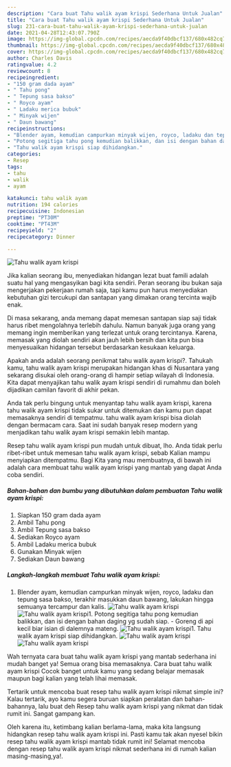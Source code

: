 ```yaml
---
description: "Cara buat Tahu walik ayam krispi Sederhana Untuk Jualan"
title: "Cara buat Tahu walik ayam krispi Sederhana Untuk Jualan"
slug: 231-cara-buat-tahu-walik-ayam-krispi-sederhana-untuk-jualan
date: 2021-04-28T12:43:07.790Z
image: https://img-global.cpcdn.com/recipes/aecda9f40dbcf137/680x482cq70/tahu-walik-ayam-krispi-foto-resep-utama.jpg
thumbnail: https://img-global.cpcdn.com/recipes/aecda9f40dbcf137/680x482cq70/tahu-walik-ayam-krispi-foto-resep-utama.jpg
cover: https://img-global.cpcdn.com/recipes/aecda9f40dbcf137/680x482cq70/tahu-walik-ayam-krispi-foto-resep-utama.jpg
author: Charles Davis
ratingvalue: 4.2
reviewcount: 8
recipeingredient:
- "150 gram dada ayam"
- " Tahu pong"
- " Tepung sasa bakso"
- " Royco ayam"
- " Ladaku merica bubuk"
- " Minyak wijen"
- " Daun bawang"
recipeinstructions:
- "Blender ayam, kemudian campurkan minyak wijen, royco, ladaku dan tepung sasa bakso, terakhir masukkan daun bawang, lakukan hingga semuanya tercampur dan kalis."
- "Potong segitiga tahu pong kemudian balikkan, dan isi dengan bahan daging yg sudah siap. Goreng di api kecil biar isian di dalemnya mateng."
- "Tahu walik ayam krispi siap dihidangkan."
categories:
- Resep
tags:
- tahu
- walik
- ayam

katakunci: tahu walik ayam 
nutrition: 194 calories
recipecuisine: Indonesian
preptime: "PT30M"
cooktime: "PT43M"
recipeyield: "2"
recipecategory: Dinner

---
```



![Tahu walik ayam krispi](https://img-global.cpcdn.com/recipes/aecda9f40dbcf137/680x482cq70/tahu-walik-ayam-krispi-foto-resep-utama.jpg)

Jika kalian seorang ibu, menyediakan hidangan lezat buat famili adalah suatu hal yang mengasyikan bagi kita sendiri. Peran seorang ibu bukan saja mengerjakan pekerjaan rumah saja, tapi kamu pun harus menyediakan kebutuhan gizi tercukupi dan santapan yang dimakan orang tercinta wajib enak.

Di masa  sekarang, anda memang dapat memesan santapan siap saji tidak harus ribet mengolahnya terlebih dahulu. Namun banyak juga orang yang memang ingin memberikan yang terlezat untuk orang tercintanya. Karena, memasak yang diolah sendiri akan jauh lebih bersih dan kita pun bisa menyesuaikan hidangan tersebut berdasarkan kesukaan keluarga. 



Apakah anda adalah seorang penikmat tahu walik ayam krispi?. Tahukah kamu, tahu walik ayam krispi merupakan hidangan khas di Nusantara yang sekarang disukai oleh orang-orang di hampir setiap wilayah di Indonesia. Kita dapat menyajikan tahu walik ayam krispi sendiri di rumahmu dan boleh dijadikan camilan favorit di akhir pekan.

Anda tak perlu bingung untuk menyantap tahu walik ayam krispi, karena tahu walik ayam krispi tidak sukar untuk ditemukan dan kamu pun dapat memasaknya sendiri di tempatmu. tahu walik ayam krispi bisa diolah dengan bermacam cara. Saat ini sudah banyak resep modern yang menjadikan tahu walik ayam krispi semakin lebih mantap.

Resep tahu walik ayam krispi pun mudah untuk dibuat, lho. Anda tidak perlu ribet-ribet untuk memesan tahu walik ayam krispi, sebab Kalian mampu menyiapkan ditempatmu. Bagi Kita yang mau membuatnya, di bawah ini adalah cara membuat tahu walik ayam krispi yang mantab yang dapat Anda coba sendiri.

<!--inarticleads1-->

##### Bahan-bahan dan bumbu yang dibutuhkan dalam pembuatan Tahu walik ayam krispi:

1. Siapkan 150 gram dada ayam
1. Ambil  Tahu pong
1. Ambil  Tepung sasa bakso
1. Sediakan  Royco ayam
1. Ambil  Ladaku merica bubuk
1. Gunakan  Minyak wijen
1. Sediakan  Daun bawang




<!--inarticleads2-->

##### Langkah-langkah membuat Tahu walik ayam krispi:

1. Blender ayam, kemudian campurkan minyak wijen, royco, ladaku dan tepung sasa bakso, terakhir masukkan daun bawang, lakukan hingga semuanya tercampur dan kalis.
<img src="https://img-global.cpcdn.com/steps/1c4cae49e223311a/160x128cq70/tahu-walik-ayam-krispi-langkah-memasak-1-foto.jpg" alt="Tahu walik ayam krispi"><img src="https://img-global.cpcdn.com/steps/4e6ea20a54bac130/160x128cq70/tahu-walik-ayam-krispi-langkah-memasak-1-foto.jpg" alt="Tahu walik ayam krispi">1. Potong segitiga tahu pong kemudian balikkan, dan isi dengan bahan daging yg sudah siap. - Goreng di api kecil biar isian di dalemnya mateng.
<img src="https://img-global.cpcdn.com/steps/a2c0cac3eaaf289b/160x128cq70/tahu-walik-ayam-krispi-langkah-memasak-2-foto.jpg" alt="Tahu walik ayam krispi">1. Tahu walik ayam krispi siap dihidangkan.
<img src="https://img-global.cpcdn.com/steps/5a39ce57fe85b80a/160x128cq70/tahu-walik-ayam-krispi-langkah-memasak-3-foto.jpg" alt="Tahu walik ayam krispi"><img src="https://img-global.cpcdn.com/steps/83112df932f104ce/160x128cq70/tahu-walik-ayam-krispi-langkah-memasak-3-foto.jpg" alt="Tahu walik ayam krispi">



Wah ternyata cara buat tahu walik ayam krispi yang mantab sederhana ini mudah banget ya! Semua orang bisa memasaknya. Cara buat tahu walik ayam krispi Cocok banget untuk kamu yang sedang belajar memasak maupun bagi kalian yang telah lihai memasak.

Tertarik untuk mencoba buat resep tahu walik ayam krispi nikmat simple ini? Kalau tertarik, ayo kamu segera buruan siapkan peralatan dan bahan-bahannya, lalu buat deh Resep tahu walik ayam krispi yang nikmat dan tidak rumit ini. Sangat gampang kan. 

Oleh karena itu, ketimbang kalian berlama-lama, maka kita langsung hidangkan resep tahu walik ayam krispi ini. Pasti kamu tak akan nyesel bikin resep tahu walik ayam krispi mantab tidak rumit ini! Selamat mencoba dengan resep tahu walik ayam krispi nikmat sederhana ini di rumah kalian masing-masing,ya!.

